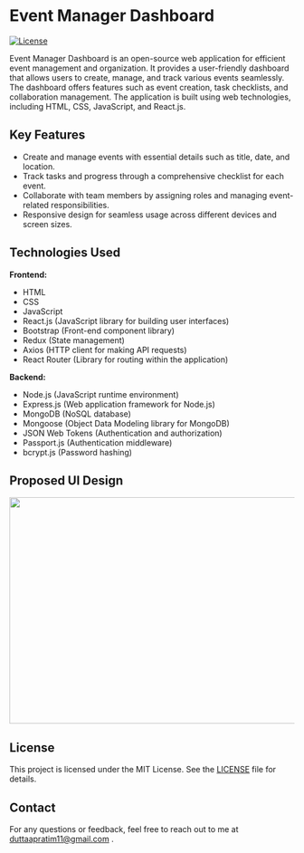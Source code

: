 # Event Manager Dashboard

[![License](https://img.shields.io/badge/license-MIT-blue.svg)](https://opensource.org/licenses/MIT)

Event Manager Dashboard is an open-source web application for efficient event management and organization. It provides a user-friendly dashboard that allows users to create, manage, and track various events seamlessly. The dashboard offers features such as event creation, task checklists, and collaboration management. The application is built using web technologies, including HTML, CSS, JavaScript, and React.js.

## Key Features

- Create and manage events with essential details such as title, date, and location.
- Track tasks and progress through a comprehensive checklist for each event.
- Collaborate with team members by assigning roles and managing event-related responsibilities.
- Responsive design for seamless usage across different devices and screen sizes.

## Technologies Used

**Frontend:**
- HTML
- CSS
- JavaScript
- React.js (JavaScript library for building user interfaces)
- Bootstrap (Front-end component library)
- Redux (State management)
- Axios (HTTP client for making API requests)
- React Router (Library for routing within the application)

**Backend:**
- Node.js (JavaScript runtime environment)
- Express.js (Web application framework for Node.js)
- MongoDB (NoSQL database)
- Mongoose (Object Data Modeling library for MongoDB)
- JSON Web Tokens (Authentication and authorization)
- Passport.js (Authentication middleware)
- bcrypt.js (Password hashing)

## Proposed UI Design

<img src="https://github.com/apru02/Event-Manager-Dashboard/assets/105492094/59ee8fa4-e676-4fe4-a129-b65bd2a54a66" align ="center" height ="400" width="711.10">

## License

This project is licensed under the MIT License. See the [LICENSE](LICENSE) file for details.

## Contact

For any questions or feedback, feel free to reach out to me at duttaapratim11@gmail.com .
